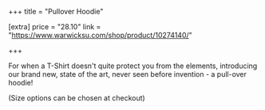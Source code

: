 +++
title = "Pullover Hoodie"

[extra]
price = "28.10"
link = "https://www.warwicksu.com/shop/product/10274140/"

+++

For when a T-Shirt doesn't quite protect you from the elements, introducing our brand new, state of the art, never seen before invention - a pull-over hoodie!

(Size options can be chosen at checkout)
